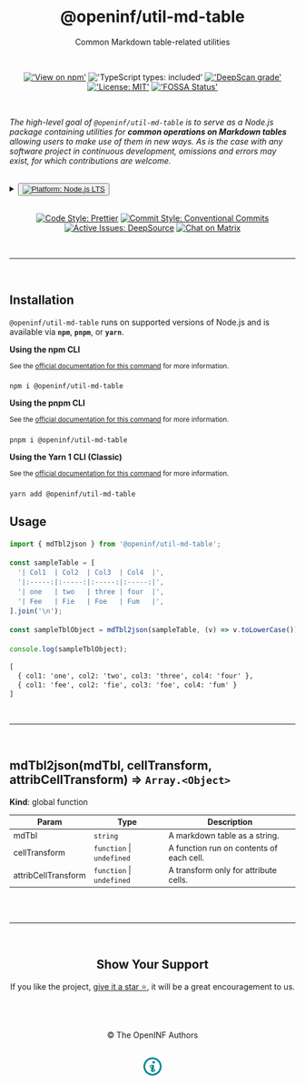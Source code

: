 <div align="center">

# @openinf/util-md-table

Common Markdown table-related utilities

<br />

[!['View on npm'][npm-badge--shields]][npm-badge-url]
!['TypeScript types: included'][types-included-badge]
[!['DeepScan grade'][deepscan-badge]][deepscan-url]
[!['License: MIT'][license-badge--shields]][license-badge-url]
[!['FOSSA Status'][fossa-badge]][fossa-url]

</div>

<br />

_The high-level goal of `@openinf/util-md-table` is to serve as a Node.js
package containing utilities for **common operations on Markdown tables**
allowing users to make use of them in new ways. As is the case with any software
project in continuous development, omissions and errors may exist, for which
contributions are welcome._

<br />

<details>
  <summary>
    <button alt="Platform: Node.js LTS">
      <a href="#">
        <img src="https://img.shields.io/badge/Node.js-LTS-black?logo=Node.js&logoColor=lightgreen&color=2a2a2a&labelColor=black" alt="Platform: Node.js LTS" />
      </a>
    </button>
  </summary>
  <div align="left"><br />
    <a href="https://github.com/nodejs/release#release-schedule" alt="Node.js release schedule">
      <strong>Supported Node.js Environments</strong>
    </a><br /><br />

- [ ] v4：Argon (Ar)
- [ ] v6：Boron (B)
- [ ] v8：Carbon (C)
- [ ] v10：Dubnium (Db)
- [ ] v12：Erbium (Er)
- [x] v14：Fermium (Fm)
- [x] v16：Gallium (Ga)
<!-- TODO
- [ ] v18：Hydrogen (H)
- [x] v20: Iron (Fe) -->

  <br /></div>
</details>

<br />

<div align="center">

[![Code Style: Prettier][prettier-badge]][prettier-url]
[![Commit Style: Conventional Commits][conventional-commits-badge]][conventional-commits-url]
[![Active Issues: DeepSource][deepsource-badge]][deepsource-url]
[![Chat on Matrix][matrix-badge--shields]][matrix-url]

</div>

<br />

---

<br />

## Installation

`@openinf/util-md-table` runs on supported versions of Node.js and is available
via **`npm`**, **`pnpm`**, or **`yarn`**.

**Using the npm CLI**

<sup>See the
[official documentation for this command](https://docs.npmjs.com/cli/commands/npm-install)
for more information.</sup>

```shell
npm i @openinf/util-md-table
```

**Using the pnpm CLI**

<sup>See the
[official documentation for this command](https://pnpm.io/cli/install) for more
information.</sup>

```shell
pnpm i @openinf/util-md-table
```

**Using the Yarn 1 CLI (Classic)**

<sup>See the
[official documentation for this command](https://classic.yarnpkg.com/en/docs/cli/add)
for more information.</sup>

```shell
yarn add @openinf/util-md-table
```

## Usage

```ts
import { mdTbl2json } from '@openinf/util-md-table';

const sampleTable = [
  '| Col1  | Col2  | Col3  | Col4  |',
  '|:-----:|:-----:|:-----:|:-----:|',
  '| one   | two   | three | four  |',
  '| Fee   | Fie   | Foe   | Fum   |',
].join('\n');

const sampleTblObject = mdTbl2json(sampleTable, (v) => v.toLowerCase());

console.log(sampleTblObject);
```

```console
[
  { col1: 'one', col2: 'two', col3: 'three', col4: 'four' },
  { col1: 'fee', col2: 'fie', col3: 'foe', col4: 'fum' }
]
```

<br />

---

<br />

<a name="mdTbl2json"></a>

## mdTbl2json(mdTbl, cellTransform, attribCellTransform) ⇒ <code>Array.&lt;Object&gt;</code>

**Kind**: global function

| Param               | Type                                            | Description                              |
| ------------------- | ----------------------------------------------- | ---------------------------------------- |
| mdTbl               | <code>string</code>                             | A markdown table as a string.            |
| cellTransform       | <code>function</code> \| <code>undefined</code> | A function run on contents of each cell. |
| attribCellTransform | <code>function</code> \| <code>undefined</code> | A transform only for attribute cells.    |

<br /><br />

---

<br />

<div align="center">

## Show Your Support

<!-- Give a ⭐️ if this project helped you! -->

If you like the project, [give it a star ⭐️], it will be a great encouragement
to us.

<br /><br />

&copy; The OpenINF Authors

<br />

<a title="The OpenINF website" href="https://open.inf.is" rel="author">
  <img alt="The OpenINF logo" height="32px" width="32px" src="https://raw.githubusercontent.com/openinf/openinf.github.io/live/logo.svg?sanitize=true" />
</a>

</div>

<!-- prettier-ignore-start -->
<!-- PRESERVE LINK DEFINITION LABEL CASE - START -->

[give it a star ⭐️]: https://github.com/openinf/util-md-table/stargazers

[deepscan-badge]: https://badgen.net/deepscan/grade/team/18447/project/21801/branch/634012?icon=deepscan
[deepscan-url]: https://deepscan.io/dashboard#view=project&tid=18447&pid=21801&bid=634012
[deepsource-badge]: https://deepsource.io/gh/openinf/util-md-table.svg/?label=active+issues&show_trend=true&token=l5A9MkZiKP1kWI8AWvY98Hd-
[deepsource-url]: https://deepsource.io/gh/openinf/util-md-table/?ref=repository-badge 'Active Issues: DeepSource'
[conventional-commits-badge]: https://img.shields.io/badge/commit%20style-Conventional-%23fa6673?logoColor=white&logo=data:image/svg+xml;base64,PHN2ZyB4bWxucz0iaHR0cDovL3d3dy53My5vcmcvMjAwMC9zdmciIHZpZXdCb3g9IjAgMCAzMCAzMCI+PHBhdGggc3R5bGU9ImZpbGw6ICNGRkYiIGQ9Ik0xNSwyQTEzLDEzLDAsMSwxLDIsMTUsMTMsMTMsMCwwLDEsMTUsMm0wLTJBMTUsMTUsMCwxLDAsMzAsMTUsMTUsMTUsMCwwLDAsMTUsMFoiLz48L3N2Zz4K 'Commit Style: Conventional Commits'
[conventional-commits-url]: https://www.conventionalcommits.org 'Commit Style: Conventional Commits'
[fossa-badge]: https://app.fossa.com/api/projects/git%2Bgithub.com%2Fopeninf%2Futil-md-table.svg?type=small 'FOSSA Status'
[fossa-url]: https://app.fossa.com/projects/git%2Bgithub.com%2Fopeninf%2Futil-md-table?ref=badge_small 'FOSSA Status'
[license-badge--shields]: https://img.shields.io/badge/license-MIT-blue.svg?logo=github 'License: MIT'
[license-badge-url]: https://spdx.org/licenses/MIT.html 'License: MIT'
[matrix-badge--shields]: https://img.shields.io/badge/matrix-join%20chat-%2346BC99?logo=matrix 'Chat on Matrix'
[matrix-url]: https://matrix.to/#/#openinf:matrix.org 'You&apos;re invited to talk on Matrix'
[npm-badge--shields]: https://img.shields.io/npm/v/@openinf/util-md-table/latest.svg?logo=npm 'View on npm'
[npm-badge-url]: https://www.npmjs.com/package/@openinf/util-md-table#top 'View on npm'
[prettier-badge]: https://img.shields.io/badge/code_style-Prettier-ff69b4.svg?logo=prettier 'Code Style: Prettier'
[prettier-url]: https://prettier.io/playground 'Code Style: Prettier'
[types-included-badge]: https://badgen.net/npm/types/@openinf/util-md-table?icon=typescript 'TypeScript types: included'

<!-- PRESERVE LINK DEFINITION LABEL CASE - END -->
<!-- prettier-ignore-end -->

